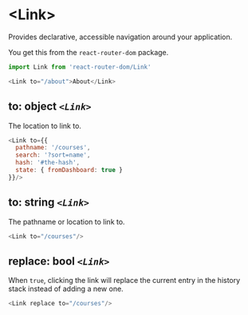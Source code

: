 # &lt;Link>

Provides declarative, accessible navigation around your application.

You get this from the `react-router-dom` package.

```js
import Link from 'react-router-dom/Link'

<Link to="/about">About</Link>
```

## to: object _`<Link>`_

The location to link to.

```js
<Link to={{
  pathname: '/courses',
  search: '?sort=name',
  hash: '#the-hash',
  state: { fromDashboard: true }
}}/>
```

## to: string _`<Link>`_

The pathname or location to link to.

```js
<Link to="/courses"/>
```

## replace: bool _`<Link>`_

When `true`, clicking the link will replace the current entry in the history stack instead of adding a new one.

```js
<Link replace to="/courses"/>
```
